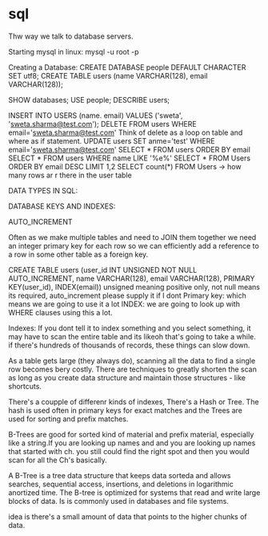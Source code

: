 # sql

Thw way we talk to database servers.


Starting mysql in linux:
mysql -u root -p 

Creating a Database:
CREATE DATABASE people DEFAULT CHARACTER SET utf8;
CREATE TABLE users (name VARCHAR(128), email VARCHAR(128));


SHOW databases;
USE people;
DESCRIBE users;


INSERT INTO USERS (name. email) VALUES ('sweta', 'sweta.sharma@test.com');
DELETE FROM users WHERE email='sweta.sharma@test.com'
Think of delete as a loop on table and where as if statement.
UPDATE users SET anme='test' WHERE email='sweta.sharma@test.com'
SELECT * FROM users ORDER BY email
SELECT * FROM users WHERE name LIKE '%e%'
SELECT * FROM Users ORDER BY  email DESC LIMIT 1,2
SELECT count(*) FROM Users -> how many rows ar r there in the user table


DATA TYPES IN SQL:

DATABASE KEYS AND INDEXES:

AUTO_INCREMENT

Often as we make multiple tables and need to JOIN them together we need an integer primary key for each row so we can efficiently add a reference to a row in some other table as a foreign key.

CREATE TABLE users (user_id INT UNSIGNED NOT NULL AUTO_INCREMENT, name VARCHAR(128), email VARCHAR(128), PRIMARY KEY(user_id), INDEX(email))
unsigned meaning positive only, not null means its required, auto_increment please supply it if I dont
Primary key: which means we are going to use it a lot
INDEX: we are going to look up with WHERE clauses using this a lot.

Indexes: If you dont tell it to index something and you select something, it may have to scan the entire table and its likeoh that's going to take a while. if there's hundreds of thousands of records, these things can slow down.

As a table gets large (they always do), scanning all the data to find a single row becomes bery costly.
There are techniques to greatly shorten the scan as long as you create data structure and maintain those structures - like shortcuts.

There's a coupple of differenr kinds of indexes, There's a Hash or Tree.
The hash is used often in primary keys for exact matches and the Trees are used for sorting and prefix matches.

B-Trees are good for sorted kind of material and prefix material, especially like a string.If you are looking up names and and you are looking up names that started with ch. you still could find the right spot and then you would scan for all the Ch's basically.

A B-Tree is a tree data structure that keeps data sorteda and allows searches, sequential access, insertions, and deletions in logarithmic anortized time. The B-tree is optimized for systems that read and write large blocks of data. Is is commonly used in databases and file systems.

idea is there's a small amount of data that points to the higher chunks of data.

  
  
